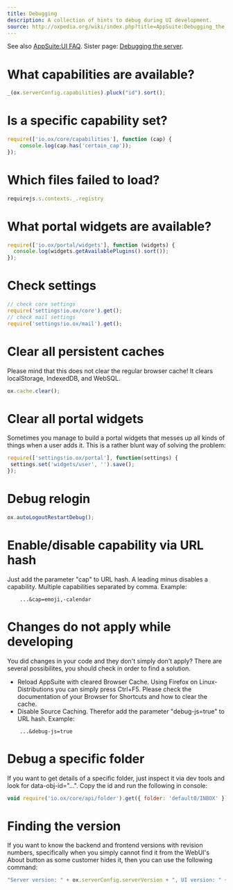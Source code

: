 ```yaml
---
title: Debugging
description: A collection of hints to debug during UI development.
source: http://oxpedia.org/wiki/index.php?title=AppSuite:Debugging_the_UI
---
```


See also [AppSuite:UI FAQ](http://oxpedia.org/wiki/index.php?title=AppSuite:UI_FAQ).
Sister page: [Debugging the server](http://oxpedia.org/wiki/index.php?title=AppSuite:Debugging_the_server).

# What capabilities are available?

```javascript
_(ox.serverConfig.capabilities).pluck("id").sort();
```

# Is a specific capability set?

```javascript
require(['io.ox/core/capabilities'], function (cap) {
    console.log(cap.has('certain_cap'));
});
```

# Which files failed to load?

```javascript
requirejs.s.contexts._.registry
```

# What portal widgets are available?

```javascript
require(['io.ox/portal/widgets'], function (widgets) {
  console.log(widgets.getAvailablePlugins().sort());
});
```

# Check settings

```javascript
// check core settings
require('settings!io.ox/core').get();
// check mail settings
require('settings!io.ox/mail').get();
```

# Clear all persistent caches

Please mind that this does not clear the regular browser cache! It clears localStorage, IndexedDB, and WebSQL.

```javascript
ox.cache.clear();
```

# Clear all portal widgets

Sometimes you manage to build a portal widgets that messes up all kinds of things when a user adds it. This is a rather blunt way of solving the problem:

```javascript
require(['settings!io.ox/portal'], function(settings) {
 settings.set('widgets/user', '').save();
}); 
```

# Debug relogin

```javascript
ox.autoLogoutRestartDebug();
```

# Enable/disable capability via URL hash

Just add the parameter "cap" to URL hash. A leading minus disables a capability. Multiple capabilities separated by comma. Example:

```url
    ...&cap=emoji,-calendar
```

# Changes do not apply while developing

You did changes in your code and they don't simply don't apply? 
There are several possibilites, you should check in order to find a solution.

- Reload AppSuite with cleared Browser Cache. Using Firefox on Linux-Distributions you can simply press Ctrl+F5. Please check the documentation of your Browser for Shortcuts and how to clear the cache.
- Disable Source Caching. Therefor add the parameter "debug-js=true" to URL hash. Example:

```url
    ...&debug-js=true
```

# Debug a specific folder

If you want to get details of a specific folder, just inspect it via dev tools and look for data-obj-id="...". 
Copy the id and run the following in console:

```javascript
void require('io.ox/core/api/folder').get({ folder: 'default0/INBOX' }).always(_.inspect);
```

# Finding the version

If you want to know the backend and frontend versions with revision numbers, specifically when you simply cannot find it from the WebUI's About button as some customer hides it, then you can use the following command:

```javascript
"Server version: " + ox.serverConfig.serverVersion + ", UI version: " + ox.version
```
